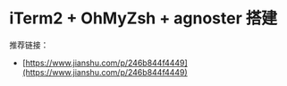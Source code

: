 # iTerm2 + OhMyZsh + agnoster 搭建

推荐链接：

* [https://www.jianshu.com/p/246b844f4449](https://www.jianshu.com/p/246b844f4449)

